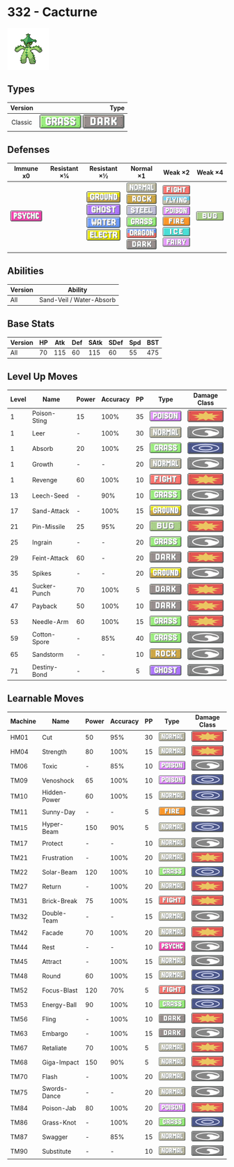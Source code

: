 # 332 - Cacturne

![cacturne](../img/pokemon/332.png)

## Types

| Version | Type                                                            |
| :-----: | --------------------------------------------------------------: |
| Classic | ![grass](../img/types/grass.png) ![dark](../img/types/dark.png) |

## Defenses

| Immune x0                            | Resistant ×¼ | Resistant ×½                                                                                                                                            | Normal ×1                                                                                                                                                                                                                 | Weak ×2                                                                                                                                                                                                                       | Weak ×4                      |
| ------------------------------------ | ------------ | ------------------------------------------------------------------------------------------------------------------------------------------------------- | ------------------------------------------------------------------------------------------------------------------------------------------------------------------------------------------------------------------------- | ----------------------------------------------------------------------------------------------------------------------------------------------------------------------------------------------------------------------------- | ---------------------------- |
| ![psychic](../img/types/psychic.png) |              | ![ground](../img/types/ground.png)<br/>![ghost](../img/types/ghost.png)<br/>![water](../img/types/water.png)<br/>![electric](../img/types/electric.png) | ![normal](../img/types/normal.png)<br/>![rock](../img/types/rock.png)<br/>![steel](../img/types/steel.png)<br/>![grass](../img/types/grass.png)<br/>![dragon](../img/types/dragon.png)<br/>![dark](../img/types/dark.png) | ![fighting](../img/types/fighting.png)<br/>![flying](../img/types/flying.png)<br/>![poison](../img/types/poison.png)<br/>![fire](../img/types/fire.png)<br/>![ice](../img/types/ice.png)<br/>![fairy](../img/types/fairy.png) | ![bug](../img/types/bug.png) |

## Abilities

| Version | Ability                  |
| ------- | ------------------------ |
| All     | Sand-Veil / Water-Absorb |

## Base Stats

| Version | HP | Atk | Def | SAtk | SDef | Spd | BST |
| ------- | -- | --- | --- | ---- | ---- | --- | --- |
| All     | 70 | 115 | 60  | 115  | 60   | 55  | 475 |

## Level Up Moves

| Level | Name         | Power | Accuracy | PP | Type                                   | Damage Class                           |
| ----- | ------------ | ----- | -------- | -- | -------------------------------------- | -------------------------------------- |
| 1     | Poison-Sting | 15    | 100%     | 35 | ![poison](../img/types/poison.png)     | ![physical](../img/types/physical.png) |
| 1     | Leer         | -     | 100%     | 30 | ![normal](../img/types/normal.png)     | ![status](../img/types/status.png)     |
| 1     | Absorb       | 20    | 100%     | 25 | ![grass](../img/types/grass.png)       | ![special](../img/types/special.png)   |
| 1     | Growth       | -     | -        | 20 | ![normal](../img/types/normal.png)     | ![status](../img/types/status.png)     |
| 1     | Revenge      | 60    | 100%     | 10 | ![fighting](../img/types/fighting.png) | ![physical](../img/types/physical.png) |
| 13    | Leech-Seed   | -     | 90%      | 10 | ![grass](../img/types/grass.png)       | ![status](../img/types/status.png)     |
| 17    | Sand-Attack  | -     | 100%     | 15 | ![ground](../img/types/ground.png)     | ![status](../img/types/status.png)     |
| 21    | Pin-Missile  | 25    | 95%      | 20 | ![bug](../img/types/bug.png)           | ![physical](../img/types/physical.png) |
| 25    | Ingrain      | -     | -        | 20 | ![grass](../img/types/grass.png)       | ![status](../img/types/status.png)     |
| 29    | Feint-Attack | 60    | -        | 20 | ![dark](../img/types/dark.png)         | ![physical](../img/types/physical.png) |
| 35    | Spikes       | -     | -        | 20 | ![ground](../img/types/ground.png)     | ![status](../img/types/status.png)     |
| 41    | Sucker-Punch | 70    | 100%     | 5  | ![dark](../img/types/dark.png)         | ![physical](../img/types/physical.png) |
| 47    | Payback      | 50    | 100%     | 10 | ![dark](../img/types/dark.png)         | ![physical](../img/types/physical.png) |
| 53    | Needle-Arm   | 60    | 100%     | 15 | ![grass](../img/types/grass.png)       | ![physical](../img/types/physical.png) |
| 59    | Cotton-Spore | -     | 85%      | 40 | ![grass](../img/types/grass.png)       | ![status](../img/types/status.png)     |
| 65    | Sandstorm    | -     | -        | 10 | ![rock](../img/types/rock.png)         | ![status](../img/types/status.png)     |
| 71    | Destiny-Bond | -     | -        | 5  | ![ghost](../img/types/ghost.png)       | ![status](../img/types/status.png)     |

## Learnable Moves

| Machine | Name         | Power | Accuracy | PP | Type                                   | Damage Class                           |
| ------- | ------------ | ----- | -------- | -- | -------------------------------------- | -------------------------------------- |
| HM01    | Cut          | 50    | 95%      | 30 | ![normal](../img/types/normal.png)     | ![physical](../img/types/physical.png) |
| HM04    | Strength     | 80    | 100%     | 15 | ![normal](../img/types/normal.png)     | ![physical](../img/types/physical.png) |
| TM06    | Toxic        | -     | 85%      | 10 | ![poison](../img/types/poison.png)     | ![status](../img/types/status.png)     |
| TM09    | Venoshock    | 65    | 100%     | 10 | ![poison](../img/types/poison.png)     | ![special](../img/types/special.png)   |
| TM10    | Hidden-Power | 60    | 100%     | 15 | ![normal](../img/types/normal.png)     | ![special](../img/types/special.png)   |
| TM11    | Sunny-Day    | -     | -        | 5  | ![fire](../img/types/fire.png)         | ![status](../img/types/status.png)     |
| TM15    | Hyper-Beam   | 150   | 90%      | 5  | ![normal](../img/types/normal.png)     | ![special](../img/types/special.png)   |
| TM17    | Protect      | -     | -        | 10 | ![normal](../img/types/normal.png)     | ![status](../img/types/status.png)     |
| TM21    | Frustration  | -     | 100%     | 20 | ![normal](../img/types/normal.png)     | ![physical](../img/types/physical.png) |
| TM22    | Solar-Beam   | 120   | 100%     | 10 | ![grass](../img/types/grass.png)       | ![special](../img/types/special.png)   |
| TM27    | Return       | -     | 100%     | 20 | ![normal](../img/types/normal.png)     | ![physical](../img/types/physical.png) |
| TM31    | Brick-Break  | 75    | 100%     | 15 | ![fighting](../img/types/fighting.png) | ![physical](../img/types/physical.png) |
| TM32    | Double-Team  | -     | -        | 15 | ![normal](../img/types/normal.png)     | ![status](../img/types/status.png)     |
| TM42    | Facade       | 70    | 100%     | 20 | ![normal](../img/types/normal.png)     | ![physical](../img/types/physical.png) |
| TM44    | Rest         | -     | -        | 10 | ![psychic](../img/types/psychic.png)   | ![status](../img/types/status.png)     |
| TM45    | Attract      | -     | 100%     | 15 | ![normal](../img/types/normal.png)     | ![status](../img/types/status.png)     |
| TM48    | Round        | 60    | 100%     | 15 | ![normal](../img/types/normal.png)     | ![special](../img/types/special.png)   |
| TM52    | Focus-Blast  | 120   | 70%      | 5  | ![fighting](../img/types/fighting.png) | ![special](../img/types/special.png)   |
| TM53    | Energy-Ball  | 90    | 100%     | 10 | ![grass](../img/types/grass.png)       | ![special](../img/types/special.png)   |
| TM56    | Fling        | -     | 100%     | 10 | ![dark](../img/types/dark.png)         | ![physical](../img/types/physical.png) |
| TM63    | Embargo      | -     | 100%     | 15 | ![dark](../img/types/dark.png)         | ![status](../img/types/status.png)     |
| TM67    | Retaliate    | 70    | 100%     | 5  | ![normal](../img/types/normal.png)     | ![physical](../img/types/physical.png) |
| TM68    | Giga-Impact  | 150   | 90%      | 5  | ![normal](../img/types/normal.png)     | ![physical](../img/types/physical.png) |
| TM70    | Flash        | -     | 100%     | 20 | ![normal](../img/types/normal.png)     | ![status](../img/types/status.png)     |
| TM75    | Swords-Dance | -     | -        | 20 | ![normal](../img/types/normal.png)     | ![status](../img/types/status.png)     |
| TM84    | Poison-Jab   | 80    | 100%     | 20 | ![poison](../img/types/poison.png)     | ![physical](../img/types/physical.png) |
| TM86    | Grass-Knot   | -     | 100%     | 20 | ![grass](../img/types/grass.png)       | ![special](../img/types/special.png)   |
| TM87    | Swagger      | -     | 85%      | 15 | ![normal](../img/types/normal.png)     | ![status](../img/types/status.png)     |
| TM90    | Substitute   | -     | -        | 10 | ![normal](../img/types/normal.png)     | ![status](../img/types/status.png)     |